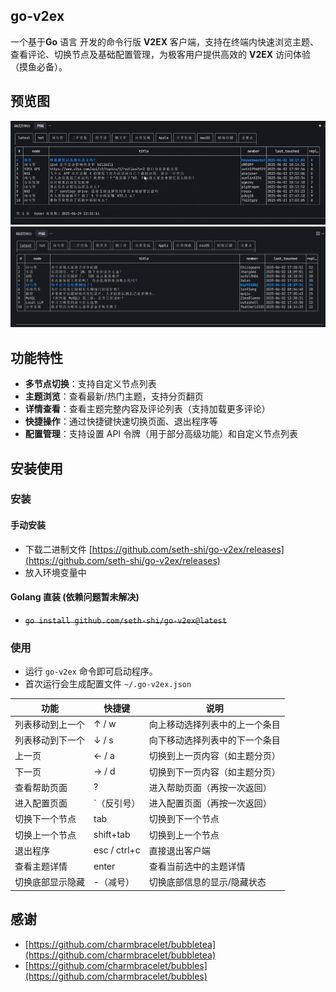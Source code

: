## go-v2ex
一个基于**Go** 语言 开发的命令行版 **V2EX** 客户端，支持在终端内快速浏览主题、查看评论、切换节点及基础配置管理，为极客用户提供高效的 **V2EX** 访问体验（摸鱼必备）。

## 预览图
![列表页](assets/1.gif)
![列表页](assets/2.png)

## 功能特性
- **多节点切换**：支持自定义节点列表
- **主题浏览**：查看最新/热门主题，支持分页翻页
- **详情查看**：查看主题完整内容及评论列表（支持加载更多评论）
- **快捷操作**：通过快捷键快速切换页面、退出程序等
- **配置管理**：支持设置 API 令牌（用于部分高级功能）和自定义节点列表


## 安装使用

### 安装
#### 手动安装
  * 下载二进制文件 [https://github.com/seth-shi/go-v2ex/releases](https://github.com/seth-shi/go-v2ex/releases)
  * 放入环境变量中
#### Golang 直装 (依赖问题暂未解决)
  * ~~`go install github.com/seth-shi/go-v2ex@latest`~~

### 使用
* 运行 `go-v2ex` 命令即可启动程序。
* 首次运行会生成配置文件 `~/.go-v2ex.json`

| 功能               | 快捷键          | 说明                          |
|--------------------|-----------------|-------------------------------|
| 列表移动到上一个   | ↑ / w           | 向上移动选择列表中的上一个条目 |
| 列表移动到下一个   | ↓ / s           | 向下移动选择列表中的下一个条目 |
| 上一页             | ← / a           | 切换到上一页内容（如主题分页） |
| 下一页             | → / d           | 切换到下一页内容（如主题分页） |
| 查看帮助页面       | ?               | 进入帮助页面（再按一次返回）  |
| 进入配置页面       | `（反引号）      | 进入配置页面（再按一次返回）  |
| 切换下一个节点     | tab             | 切换到下一个节点              |
| 切换上一个节点     | shift+tab       | 切换到上一个节点              |
| 退出程序           | esc / ctrl+c    | 直接退出客户端                |
| 查看主题详情       | enter           | 查看当前选中的主题详情        |
| 切换底部显示隐藏   | -（减号）       | 切换底部信息的显示/隐藏状态   |


## 感谢
* [https://github.com/charmbracelet/bubbletea](https://github.com/charmbracelet/bubbletea)
* [https://github.com/charmbracelet/bubbles](https://github.com/charmbracelet/bubbles)
